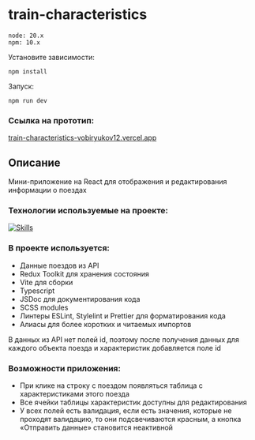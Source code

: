 # train-characteristics

```
node: 20.x
npm: 10.x
```
Установите зависимости:
```
npm install
```
Запуск:
```
npm run dev
```

### Ссылка на прототип:

[train-characteristics-vobiryukov12.vercel.app](https://train-characteristics-vobiryukov12.vercel.app/)


## Описание
Мини-приложение на React для отображения и редактирования информации о поездах

### Технологии используемые на проекте:
[![Skills](https://skillicons.dev/icons?i=react,ts,redux,scss,vite)](https://skillicons.dev)

### В проекте используется:
- Данные поездов из API
- Redux Toolkit для хранения состояния
- Vite для сборки
- Typescript
- JSDoc для документирования кода
- SCSS modules
- Линтеры ESLint, Stylelint и Prettier для форматирования кода
- Алиасы для более коротких и читаемых импортов

В данных из API нет полей id, поэтому после получения данных для каждого объекта поезда и характеристик добавляется поле id

### Возможности приложения:

- При клике на строку с поездом появляться таблица с характеристиками этого поезда
- Все ячейки таблицы характеристик доступны для редактирования
- У всех полей есть валидация, если есть значения, которые не проходят валидацию, то они подсвечиваются красным, а кнопка «Отправить данные» становится неактивной
